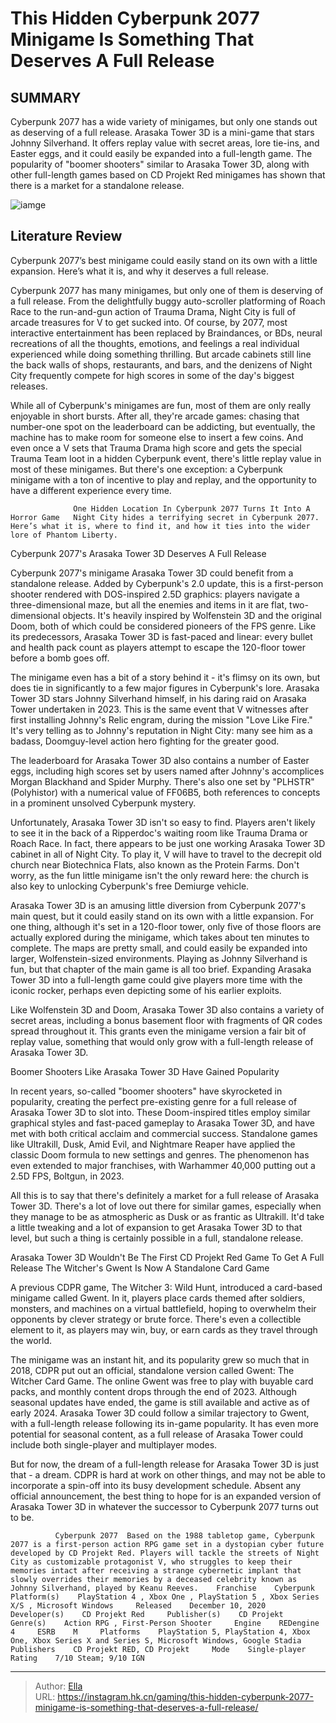# This Hidden Cyberpunk 2077 Minigame Is Something That Deserves A Full Release


## SUMMARY 



  Cyberpunk 2077 has a wide variety of minigames, but only one stands out as deserving of a full release.   Arasaka Tower 3D is a mini-game that stars Johnny Silverhand. It offers replay value with secret areas, lore tie-ins, and Easter eggs, and it could easily be expanded into a full-length game.   The popularity of &#34;boomer shooters&#34; similar to Arasaka Tower 3D, along with other full-length games based on CD Projekt Red minigames has shown that there is a market for a standalone release.  

![iamge](https://static1.srcdn.com/wordpress/wp-content/uploads/2024/01/this-hidden-cyberpunk-2077-minigame-is-something-that-deserves-a-full-release.jpg)

## Literature Review

Cyberpunk 2077’s best minigame could easily stand on its own with a little expansion. Here’s what it is, and why it deserves a full release.




Cyberpunk 2077 has many minigames, but only one of them is deserving of a full release. From the delightfully buggy auto-scroller platforming of Roach Race to the run-and-gun action of Trauma Drama, Night City is full of arcade treasures for V to get sucked into. Of course, by 2077, most interactive entertainment has been replaced by Braindances, or BDs, neural recreations of all the thoughts, emotions, and feelings a real individual experienced while doing something thrilling. But arcade cabinets still line the back walls of shops, restaurants, and bars, and the denizens of Night City frequently compete for high scores in some of the day&#39;s biggest releases.




While all of Cyberpunk&#39;s minigames are fun, most of them are only really enjoyable in short bursts. After all, they&#39;re arcade games: chasing that number-one spot on the leaderboard can be addicting, but eventually, the machine has to make room for someone else to insert a few coins. And even once a V sets that Trauma Drama high score and gets the special Trauma Team loot in a hidden Cyberpunk event, there&#39;s little replay value in most of these minigames. But there&#39;s one exception: a Cyberpunk minigame with a ton of incentive to play and replay, and the opportunity to have a different experience every time.

                  One Hidden Location In Cyberpunk 2077 Turns It Into A Horror Game   Night City hides a terrifying secret in Cyberpunk 2077. Here’s what it is, where to find it, and how it ties into the wider lore of Phantom Liberty.   


 Cyberpunk 2077&#39;s Arasaka Tower 3D Deserves A Full Release 
          




Cyberpunk 2077&#39;s minigame Arasaka Tower 3D could benefit from a standalone release. Added by Cyberpunk&#39;s 2.0 update, this is a first-person shooter rendered with DOS-inspired 2.5D graphics: players navigate a three-dimensional maze, but all the enemies and items in it are flat, two-dimensional objects. It&#39;s heavily inspired by Wolfenstein 3D and the original Doom, both of which could be considered pioneers of the FPS genre. Like its predecessors, Arasaka Tower 3D is fast-paced and linear: every bullet and health pack count as players attempt to escape the 120-floor tower before a bomb goes off.

The minigame even has a bit of a story behind it - it&#39;s flimsy on its own, but does tie in significantly to a few major figures in Cyberpunk&#39;s lore. Arasaka Tower 3D stars Johnny Silverhand himself, in his daring raid on Arasaka Tower undertaken in 2023. This is the same event that V witnesses after first installing Johnny&#39;s Relic engram, during the mission &#34;Love Like Fire.&#34; It&#39;s very telling as to Johnny&#39;s reputation in Night City: many see him as a badass, Doomguy-level action hero fighting for the greater good.






The leaderboard for Arasaka Tower 3D also contains a number of Easter eggs, including high scores set by users named after Johnny&#39;s accomplices Morgan Blackhand and Spider Murphy. There&#39;s also one set by &#34;PLHSTR&#34; (Polyhistor) with a numerical value of FF06B5, both references to concepts in a prominent unsolved Cyberpunk mystery.




Unfortunately, Arasaka Tower 3D isn&#39;t so easy to find. Players aren&#39;t likely to see it in the back of a Ripperdoc&#39;s waiting room like Trauma Drama or Roach Race. In fact, there appears to be just one working Arasaka Tower 3D cabinet in all of Night City. To play it, V will have to travel to the decrepit old church near Biotechnica Flats, also known as the Protein Farms. Don&#39;t worry, as the fun little minigame isn&#39;t the only reward here: the church is also key to unlocking Cyberpunk&#39;s free Demiurge vehicle.

Arasaka Tower 3D is an amusing little diversion from Cyberpunk 2077&#39;s main quest, but it could easily stand on its own with a little expansion. For one thing, although it&#39;s set in a 120-floor tower, only five of those floors are actually explored during the minigame, which takes about ten minutes to complete. The maps are pretty small, and could easily be expanded into larger, Wolfenstein-sized environments. Playing as Johnny Silverhand is fun, but that chapter of the main game is all too brief. Expanding Arasaka Tower 3D into a full-length game could give players more time with the iconic rocker, perhaps even depicting some of his earlier exploits.




Like Wolfenstein 3D and Doom, Arasaka Tower 3D also contains a variety of secret areas, including a bonus basement floor with fragments of QR codes spread throughout it. This grants even the minigame version a fair bit of replay value, something that would only grow with a full-length release of Arasaka Tower 3D.



 Boomer Shooters Like Arasaka Tower 3D Have Gained Popularity 
         

In recent years, so-called &#34;boomer shooters&#34; have skyrocketed in popularity, creating the perfect pre-existing genre for a full release of Arasaka Tower 3D to slot into. These Doom-inspired titles employ similar graphical styles and fast-paced gameplay to Arasaka Tower 3D, and have met with both critical acclaim and commercial success. Standalone games like Ultrakill, Dusk, Amid Evil, and Nightmare Reaper have applied the classic Doom formula to new settings and genres. The phenomenon has even extended to major franchises, with Warhammer 40,000 putting out a 2.5D FPS, Boltgun, in 2023.




All this is to say that there&#39;s definitely a market for a full release of Arasaka Tower 3D. There&#39;s a lot of love out there for similar games, especially when they manage to be as atmospheric as Dusk or as frantic as Ultrakill. It&#39;d take a little tweaking and a lot of expansion to get Arasaka Tower 3D to that level, but such a thing is certainly possible in a full, standalone release.



 Arasaka Tower 3D Wouldn&#39;t Be The First CD Projekt Red Game To Get A Full Release 
The Witcher&#39;s Gwent Is Now A Standalone Card Game
          

A previous CDPR game, The Witcher 3: Wild Hunt, introduced a card-based minigame called Gwent. In it, players place cards themed after soldiers, monsters, and machines on a virtual battlefield, hoping to overwhelm their opponents by clever strategy or brute force. There&#39;s even a collectible element to it, as players may win, buy, or earn cards as they travel through the world.




The minigame was an instant hit, and its popularity grew so much that in 2018, CDPR put out an official, standalone version called Gwent: The Witcher Card Game. The online Gwent was free to play with buyable card packs, and monthly content drops through the end of 2023. Although seasonal updates have ended, the game is still available and active as of early 2024. Arasaka Tower 3D could follow a similar trajectory to Gwent, with a full-length release following its in-game popularity. It has even more potential for seasonal content, as a full release of Arasaka Tower could include both single-player and multiplayer modes.

But for now, the dream of a full-length release for Arasaka Tower 3D is just that - a dream. CDPR is hard at work on other things, and may not be able to incorporate a spin-off into its busy development schedule. Absent any official announcement, the best thing to hope for is an expanded version of Arasaka Tower 3D in whatever the successor to Cyberpunk 2077 turns out to be.




              Cyberpunk 2077  Based on the 1988 tabletop game, Cyberpunk 2077 is a first-person action RPG game set in a dystopian cyber future developed by CD Projekt Red. Players will tackle the streets of Night City as customizable protagonist V, who struggles to keep their memories intact after receiving a strange cybernetic implant that slowly overrides their memories by a deceased celebrity known as Johnny Silverhand, played by Keanu Reeves.    Franchise    Cyberpunk     Platform(s)    PlayStation 4 , Xbox One , PlayStation 5 , Xbox Series X/S , Microsoft Windows     Released    December 10, 2020     Developer(s)    CD Projekt Red     Publisher(s)    CD Projekt     Genre(s)    Action RPG , First-Person Shooter     Engine    REDengine 4     ESRB    M     Platforms    PlayStation 5, PlayStation 4, Xbox One, Xbox Series X and Series S, Microsoft Windows, Google Stadia     Publishers    CD Projekt RED, CD Projekt     Mode    Single-player     Rating    7/10 Steam; 9/10 IGN      


---

> Author: [Ella](https://instagram.hk.cn/)  
> URL: https://instagram.hk.cn/gaming/this-hidden-cyberpunk-2077-minigame-is-something-that-deserves-a-full-release/  

